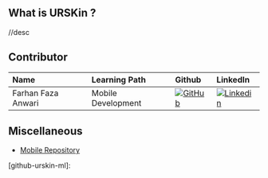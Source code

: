 ## What is URSKin ?

//desc

## Contributor
| Name | Learning Path | Github | LinkedIn |
| :-- | :-- | :-- | :-- |
| Farhan Faza Anwari | Mobile Development | [![GitHub][github-shield]][github-faza] | [![Linkedin][linkedin-shield]][linkedin-faza] |


## Miscellaneous
- [Mobile Repository](https://github.com/frhnfzaa/URSkin)








[//]: # (LINKS)


[github-faza]: https://github.com/frhnfzaa

[linkedin-faza]: https://www.linkedin.com/in/frhnfzaa/

[github-urskin-ml]:

[github-shield]: https://img.shields.io/badge/github-%23121011.svg?style=for-the-badge&logo=github&logoColor=white
[linkedin-shield]: https://img.shields.io/badge/LinkedIn-0077B5?style=for-the-badge&logo=linkedin&logoColor=white

